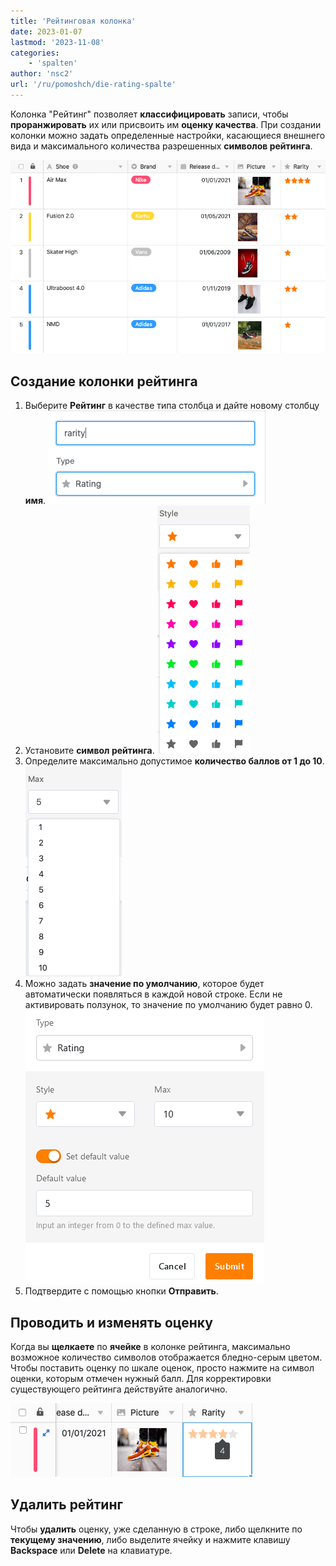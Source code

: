 ```yaml
---
title: 'Рейтинговая колонка'
date: 2023-01-07
lastmod: '2023-11-08'
categories:
    - 'spalten'
author: 'nsc2'
url: '/ru/pomoshch/die-rating-spalte'
---
```


Колонка "Рейтинг" позволяет **классифицировать** записи, чтобы **проранжировать** их или присвоить им **оценку качества**. При создании колонки можно задать определенные настройки, касающиеся внешнего вида и максимального количества разрешенных **символов рейтинга**.

![Пример таблицы со шкалой оценок](images/example-table-rating-skala-1.png)

## Создание колонки рейтинга

1. Выберите **Рейтинг** в качестве типа столбца и дайте новому столбцу **имя**.
![Дайте название колонке рейтинга.](images/benennen.png)
2. Установите **символ рейтинга**.
![Определение символа рейтинга](images/style.png)
3. Определите максимально допустимое **количество баллов от 1 до 10**.
![Определите максимально допустимую номинальную мощность](images/maximale-bewertung.png)
4. Можно задать **значение по умолчанию**, которое будет автоматически появляться в каждой новой строке. Если не активировать ползунок, то значение по умолчанию будет равно 0.
![Установка значения по умолчанию в колонке рейтинга](images/Set-default-value-in-a-rating-column.png)
5. Подтвердите с помощью кнопки **Отправить**.

## Проводить и изменять оценку

Когда вы **щелкаете** по **ячейке** в колонке рейтинга, максимально возможное количество символов отображается бледно-серым цветом. Чтобы поставить оценку по шкале оценок, просто нажмите на символ оценки, которым отмечен нужный балл. Для корректировки существующего рейтинга действуйте аналогично.

![Создание и изменение рейтинга](images/set-and-change-a-rating.png)

## Удалить рейтинг

Чтобы **удалить** оценку, уже сделанную в строке, либо щелкните по **текущему значению**, либо выделите ячейку и нажмите клавишу **Backspace** или **Delete** на клавиатуре.
